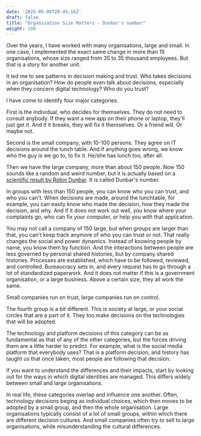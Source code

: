 ```yaml
---
date: '2025-05-08T20:45:16Z'
draft: false
title: "Organisation Size Matters - Dunbar's number"
weight: 100
---
```


Over the years, I have worked with many organisations, large and small.
In one case, I implemented the exact same change in more than 15 organisations, whose size ranged from 35 to 35 thousand employees.
But that is a story for another unit.

It led me to see patterns in decision making and trust.
Who takes decisions in an organisation?
How do people even talk about decisions, especially when they concern digital technology?
Who do you trust?

I have come to identify four major categories.

First is the individual, who decides for themselves.
They do not need to consult anybody.
If they want a new app on their phone or laptop, they'll just get it.
And if it breaks, they will fix it themselves.
Or a friend will.
Or maybe not.

Second is the small company, with 10-100 persons.
They agree on IT decisions around the lunch table.
And if anything goes wrong, we know who the guy is we go to, to fix it.
He/she has lunch too, after all.

Then we have the large company, more than about 150 people.
Now 150 sounds like a random and weird number, but it is actually based on a [scientific result by Robin Dunbar](https://en.wikipedia.org/wiki/Dunbar%27s_number).
It is called Dunbar's number. 

In groups with less than 150 people, you can know who you can trust, and who you can't. 
When decisions are made, around the lunchtable, for example, you can easily know who made the decision, how they made the decision, and why.
And if it does not work out well, you know where your complaints go, who can fix your computer, or help you with that application.

You may not call a company of 150 large, but when groups are larger than that, you can't keep track anymore of who you can trust or not.
That really changes the social and power dynamics.
Instead of knowing people by name, you know them by function.
And the interactions between people are less governed by personal shared histories, but by company shared histories.
Processes are established, which have to be followed, reviewed, and controlled.
Bureaucracy sets in, and every request has to go through a lot of standardized paperwork.
And it does not matter if this is a government organisation, or a large business.
Above a certain size, they all work the same.

Small companies run on trust, large companies run on control.

The fourth group is a bit different. This is society at large, or your social circles that are a part of it.
They too make decisions on the technologies that will be adopted.

The technology and platform decisions of this category can be as fundamental as that of any of the other categories, but the forces driving them are a little harder to predict.
For example, what is the social media platform that everybody uses?
That is a platform decision, and history has taught us that once taken, most people are following that decision.

If you want to understand the differences and their impacts, start by looking out for the ways in which digital identities are managed.
This differs widely between small and large organisations.

In real life, these categories overlap and influence one another. Often, technology decisions beging as individual choices, which then moves to be adopted by a small group, and then the whole organisation.
Large organisations typically consist of a lot of small groups, within which there are different decision cultures.
And small companies often try to sell to large organisations, while misunderstanding the cultural differences.
